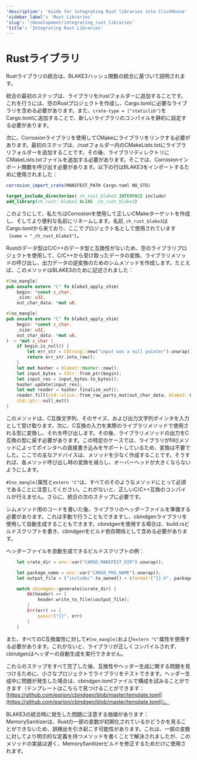 ```yaml
---
'description': 'Guide for integrating Rust libraries into ClickHouse'
'sidebar_label': 'Rust Libraries'
'slug': '/development/integrating_rust_libraries'
'title': 'Integrating Rust Libraries'
---
```





# Rustライブラリ

Rustライブラリの統合は、BLAKE3ハッシュ関数の統合に基づいて説明されます。

統合の最初のステップは、ライブラリを/rustフォルダーに追加することです。これを行うには、空のRustプロジェクトを作成し、Cargo.tomlに必要なライブラリを含める必要があります。また、`crate-type = ["staticlib"]`をCargo.tomlに追加することで、新しいライブラリのコンパイルを静的に設定する必要があります。

次に、Corrosionライブラリを使用してCMakeにライブラリをリンクする必要があります。最初のステップは、/rustフォルダー内のCMakeLists.txtにライブラリフォルダーを追加することです。その後、ライブラリディレクトリにCMakeLists.txtファイルを追加する必要があります。そこでは、Corrosionインポート関数を呼び出す必要があります。以下の行はBLAKE3をインポートするために使用されました：

```CMake
corrosion_import_crate(MANIFEST_PATH Cargo.toml NO_STD)

target_include_directories(_ch_rust_blake3 INTERFACE include)
add_library(ch_rust::blake3 ALIAS _ch_rust_blake3)
```

このようにして、私たちはCorrosionを使用して正しいCMakeターゲットを作成し、そしてより便利な名前にリネームします。名前`_ch_rust_blake3`はCargo.tomlから来ており、ここでプロジェクト名として使用されています（`name = "_ch_rust_blake3"`）。

Rustのデータ型はC/C++のデータ型と互換性がないため、空のライブラリプロジェクトを使用して、C/C++から受け取ったデータの変換、ライブラリメソッドの呼び出し、出力データの逆変換のためのシムメソッドを作成します。たとえば、このメソッドはBLAKE3のために記述されました：

```rust
#[no_mangle]
pub unsafe extern "C" fn blake3_apply_shim(
    begin: *const c_char,
    _size: u32,
    out_char_data: *mut u8,
```
```rust
#[no_mangle]
pub unsafe extern "C" fn blake3_apply_shim(
    begin: *const c_char,
    _size: u32,
    out_char_data: *mut u8,
) -> *mut c_char {
    if begin.is_null() {
        let err_str = CString::new("input was a null pointer").unwrap();
        return err_str.into_raw();
    }
    let mut hasher = blake3::Hasher::new();
    let input_bytes = CStr::from_ptr(begin);
    let input_res = input_bytes.to_bytes();
    hasher.update(input_res);
    let mut reader = hasher.finalize_xof();
    reader.fill(std::slice::from_raw_parts_mut(out_char_data, blake3::OUT_LEN));
    std::ptr::null_mut()
}
```

このメソッドは、C互換文字列、そのサイズ、および出力文字列ポインタを入力として受け取ります。次に、C互換の入力を実際のライブラリメソッドで使用される型に変換し、それを呼び出します。その後、ライブラリメソッドの出力をC互換の型に戻す必要があります。この特定のケースでは、ライブラリがfill()メソッドによってポインタへの直接書き込みをサポートしているため、変換は不要でした。ここでの主なアドバイスは、メソッドを少なく作成することです。そうすれば、各メソッド呼び出し時の変換を減らし、オーバーヘッドが大きくならないようにします。

`#[no_mangle]`属性と`extern "C"`は、すべてのそのようなメソッドにとって必須であることに注意してください。これがないと、正しいC/C++互換のコンパイルが行えません。さらに、統合の次のステップに必要です。

シムメソッド用のコードを書いた後、ライブラリのヘッダーファイルを準備する必要があります。これは手動で行うこともできますし、cbindgenライブラリを使用して自動生成することもできます。cbindgenを使用する場合は、build.rsビルドスクリプトを書き、cbindgenをビルド依存関係として含める必要があります。

ヘッダーファイルを自動生成できるビルドスクリプトの例：

```rust
    let crate_dir = env::var("CARGO_MANIFEST_DIR").unwrap();

    let package_name = env::var("CARGO_PKG_NAME").unwrap();
    let output_file = ("include/".to_owned() + &format!("{}.h", package_name)).to_string();

    match cbindgen::generate(&crate_dir) {
        Ok(header) => {
            header.write_to_file(&output_file);
        }
        Err(err) => {
            panic!("{}", err)
        }
    }
```

また、すべてのC互換属性に対して`#[no_mangle]`および`extern "C"`属性を使用する必要があります。これがないと、ライブラリが正しくコンパイルされず、cbindgenはヘッダーの自動生成を実行できません。

これらのステップをすべて完了した後、互換性やヘッダー生成に関する問題を見つけるために、小さなプロジェクトでライブラリをテストできます。ヘッダー生成中に問題が発生した場合は、cbindgen.tomlファイルで構成を試みることができます（テンプレートはこちらで見つけることができます：[https://github.com/eqrion/cbindgen/blob/master/template.toml](https://github.com/eqrion/cbindgen/blob/master/template.toml)）。

BLAKE3の統合時に発生した問題に注意する価値があります：
MemorySanitizerは、Rustの一部の変数が初期化されているかどうかを見ることができないため、誤検出を引き起こす可能性があります。これは、一部の変数に対してより明示的な定義を持つメソッドを書くことで解決されましたが、このメソッドの実装は遅く、MemorySanitizerビルドを修正するためだけに使用されます。
